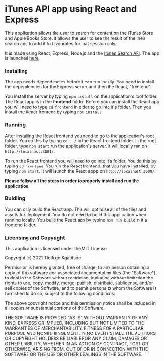 # iTunes API app using React and Express

This application allows the user to search for content on the iTunes Store and Apple Books Store. It allows the user to see the result of the their search and
to add it to favourates for that session only.

It is made using React, Express, Node.js and the [Itunes Search API](https://affiliate.itunes.apple.com/resources/documentation/itunes-store-web-service-search-api/).
The app is launched [here]( https://tk-itunes-app.herokuapp.com/ ).

### Installing

The app needs dependencies before it can run locally. You need to install the dependencies for the Express server and then the React, "frontend".

You install the server by typing ``npm install`` on the application's root folder. The React app is in the **frontend** folder. Before you can install the React app you will
need to type ``cd frontend`` in order to go into it's folder. Then you install the React frontend by typing 
``npm install``.


### Running

After installing the React frontend you need to go to the application's root folder. You do this by typing ``cd ../`` in the React frontend folder.
In the root folder, type ``npm start`` run the application's server. It will locally run on ``http://localhost:3001/``.

To run the React frontend you will need to go into it's folder. You do this by typing ``cd frontend``. You run the React frontend, that you have installed, by typing
``npm start``. It will launch the React appp on ``http://localhost:3000/``.

**Please follow all the steps in order to properly install and run the application**


### Buidling

You can only build the React app. This will optimise all of the files and assets for deployment. You do not need to build this application when running locally.
You build the React app by typing ``npm run build`` in it's frontend folder.


### Licensing and Copyright

This application is licensed under the MIT License

Copyright (c) 2021 Tlotlego Kgatitsoe

Permission is hereby granted, free of charge, to any person obtaining a copy
of this software and associated documentation files (the "Software"), to deal
in the Software without restriction, including without limitation the rights
to use, copy, modify, merge, publish, distribute, sublicense, and/or sell
copies of the Software, and to permit persons to whom the Software is
furnished to do so, subject to the following conditions:

The above copyright notice and this permission notice shall be included in all
copies or substantial portions of the Software.

THE SOFTWARE IS PROVIDED "AS IS", WITHOUT WARRANTY OF ANY KIND, EXPRESS OR
IMPLIED, INCLUDING BUT NOT LIMITED TO THE WARRANTIES OF MERCHANTABILITY,
FITNESS FOR A PARTICULAR PURPOSE AND NONINFRINGEMENT. IN NO EVENT SHALL THE
AUTHORS OR COPYRIGHT HOLDERS BE LIABLE FOR ANY CLAIM, DAMAGES OR OTHER
LIABILITY, WHETHER IN AN ACTION OF CONTRACT, TORT OR OTHERWISE, ARISING FROM,
OUT OF OR IN CONNECTION WITH THE SOFTWARE OR THE USE OR OTHER DEALINGS IN THE
SOFTWARE.
